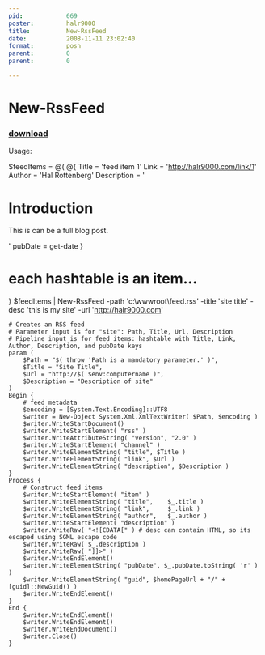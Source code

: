 ```yaml
---
pid:            669
poster:         halr9000
title:          New-RssFeed
date:           2008-11-11 23:02:40
format:         posh
parent:         0
parent:         0

---
```


# New-RssFeed

### [download](669.ps1)

Usage:

$feedItems = @(
  @{ 
    Title = 'feed item 1'
    Link = 'http://halr9000.com/link/1'
    Author = 'Hal Rottenberg'
    Description = '<h1>Introduction</h1><p>This is can be a full blog post.</p>'
    pubDate = get-date
  }
  # each hashtable is an item...
}
$feedItems | New-RssFeed -path 'c:\wwwroot\feed.rss' -title 'site title' -desc 'this is my site' -url 'http://halr9000.com'

```posh
# Creates an RSS feed
# Parameter input is for "site": Path, Title, Url, Description
# Pipeline input is for feed items: hashtable with Title, Link, Author, Description, and pubDate keys
param (
	$Path = "$( throw 'Path is a mandatory parameter.' )",
	$Title = "Site Title",
	$Url = "http://$( $env:computername )",
	$Description = "Description of site"
)
Begin {
	# feed metadata
	$encoding = [System.Text.Encoding]::UTF8
	$writer = New-Object System.Xml.XmlTextWriter( $Path, $encoding )
	$writer.WriteStartDocument()
	$writer.WriteStartElement( "rss" )
	$writer.WriteAttributeString( "version", "2.0" )
	$writer.WriteStartElement( "channel" )
	$writer.WriteElementString( "title", $Title )
	$writer.WriteElementString( "link", $Url )
	$writer.WriteElementString( "description", $Description )
}
Process {
	# Construct feed items
	$writer.WriteStartElement( "item" )
	$writer.WriteElementString( "title",	$_.title )
	$writer.WriteElementString( "link",		$_.link )
	$writer.WriteElementString( "author",	$_.author )
	$writer.WriteStartElement( "description" )
	$writer.WriteRaw( "<![CDATA[" ) # desc can contain HTML, so its escaped using SGML escape code
	$writer.WriteRaw( $_.description )
	$writer.WriteRaw( "]]>" )
	$writer.WriteEndElement()
	$writer.WriteElementString( "pubDate", $_.pubDate.toString( 'r' ) )
	$writer.WriteElementString( "guid", $homePageUrl + "/" + [guid]::NewGuid() )
	$writer.WriteEndElement()
}
End {
	$writer.WriteEndElement()
	$writer.WriteEndElement()
	$writer.WriteEndDocument()
	$writer.Close()
}

```
